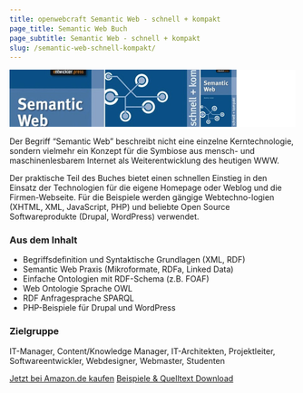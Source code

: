 ```yaml
---
title: openwebcraft Semantic Web - schnell + kompakt
page_title: Semantic Web Buch
page_subtitle: Semantic Web - schnell + kompakt
slug: /semantic-web-schnell-kompakt/
---
```


![](/img/owc_semweb_sk_cover.jpg)

Der Begriff “Semantic Web” beschreibt nicht eine einzelne Kerntechnologie, sondern vielmehr ein Konzept für die Symbiose aus mensch- und maschinenlesbarem Internet als Weiterentwicklung des heutigen WWW.

Der praktische Teil des Buches bietet einen schnellen Einstieg in den Einsatz der Technologien für die eigene Homepage oder Weblog und die Firmen-Webseite. Für die Beispiele werden gängige Webtechno-logien (XHTML, XML, JavaScript, PHP) und beliebte Open Source Softwareprodukte (Drupal, WordPress) verwendet. 

### Aus dem Inhalt

- Begriffsdefinition und Syntaktische Grundlagen (XML, RDF)
- Semantic Web Praxis (Mikroformate, RDFa, Linked Data)
- Einfache Ontologien mit RDF-Schema (z.B. FOAF)
- Web Ontologie Sprache OWL
- RDF Anfragesprache SPARQL
- PHP-Beispiele für Drupal und WordPress

### Zielgruppe

IT-Manager, Content/Knowledge Manager, IT-Architekten, Projektleiter, Softwareentwickler, Webdesigner, Webmaster, Studenten

<a class="pure-button pure-button-cta" href="http://www.amazon.de/dp/3868020284">Jetzt bei Amazon.de kaufen</a> <a class="pure-button pure-button-secondary" href="http://semanticdreamer.com/semantic-web-schnell-und-kompakt/">Beispiele & Quelltext Download</a>